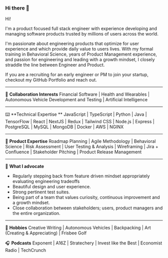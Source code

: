 ### Hi there 👋

<!--
**taylorsmart/taylorsmart** is a ✨ _special_ ✨ repository because its `README.md` (this file) appears on your GitHub profile.

Here are some ideas to get you started:

- 🔭 I’m currently working on ...
- 🌱 I’m currently learning ...
- 👯 I’m looking to collaborate on ...
- 🤔 I’m looking for help with ...
- 💬 Ask me about ...
- 📫 How to reach me: ...
- 😄 Pronouns: ...
- ⚡ Fun fact: ...
-->

Hi!

I'm a product focused full stack engineer with experience developing and managing software products trusted by millions of users across the world.  

I'm passionate about engineering products that optimize for user experience and which provide daily value to users lives.  With my formal training in Behavioral Science, years of Product Management experience, and passion for engineering and leading with a growth mindset, I closely straddle the line between Engineer and Product.

If you are a recruiting for an early engineer or PM to join your startup, checkout my GitHub Portfolio and reach out. 

---

👯 **Collaboration Interests**
Financial Software | Health and Wearables | Autonomous Vehicle Development and Testing | Artificial Intelligence 

---

⌨️  **Technical Expertise **
JavaScript | TypeScript | Python | Java | TensorFlow | React | NextJS | Redux | Tailwind CSS | Node.js | Express | PostgreSQL | MySQL | MongoDB | Docker | AWS | NGINX

---

🔋 **Product Expertise**
Roadmap Planning | Agile Methodology | Behavioral Science | Risk Assessment | User Testing & Analysis | Wireframing | Jira + Confluence | Stakeholder Pitching | Product Release Management

---

🌱 **What I advocate**
- Regularly stepping back from feature driven mindset appropriately evaluating engineering tradeoffs
- Beautiful design and user experience.
- Strong pertinent test suites.
- Being part of a team that values curiosity, continuous improvement and a growth mindset.
- Close collaboration between stakeholders; users, product managers and the entire organization.

---

🎉  **Hobbies** 
Creative Writing | Autonomous Vehicles | Backpacking | Art (Creating & Appreciating) | Frisbee Golf 

🎧  **Podcasts** 
Exponent | A16Z | Stratechery | Invest like the Best | Economist Radio | TechCrunch
